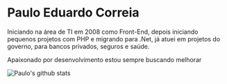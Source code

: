 # Paulo Eduardo Correia

Iniciando na área de TI em 2008 como Front-End, depois iniciando pequenos projetos com PHP e migrando para .Net, já atuei em projetos do governo, para bancos privados, seguros e saúde.

Apaixonado por desenvolvimento estou sempre buscando melhorar



![Paulo's github stats](https://github-readme-stats.vercel.app/api?username=correia97&show_icons=true)
